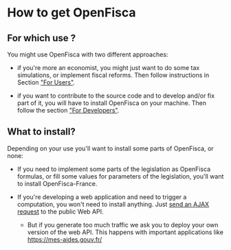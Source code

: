 # How to get OpenFisca

## For which use ?

You might use OpenFisca with two different approaches:

* if you're more an economist, you might just want to do some tax simulations, or implement fiscal reforms. Then follow instructions in Section ["For Users"](basic_use.md).

* if you want to contribute to the source code and to develop and/or fix part of it, you will have to install OpenFisca on your machine. Then follow the section ["For Developers"](install_for_development.md).
 
## What to install?

Depending on your use you'll want to install some parts of OpenFisca, or none:

- If you need to implement some parts of the legislation as OpenFisca formulas, or fill some values for parameters of the legislation, you'll want to install OpenFisca-France.

- If you're developing a web application and need to trigger a computation, you won't need to install anything. Just [send an AJAX request](../openfisca-web-api/index.html) to the public Web API.
  - But if you generate too much traffic we ask you to deploy your own version of the web API. This happens with important applications like https://mes-aides.gouv.fr/




